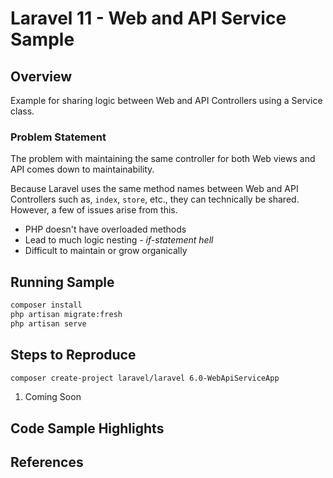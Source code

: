 # Laravel 11 - Web and API Service Sample

## Overview

Example for sharing logic between Web and API Controllers using a Service class.

### Problem Statement

The problem with maintaining the same controller for both Web views and API comes down to maintainability.

Because Laravel uses the same method names between Web and API Controllers such as, `index`, `store`, etc., they can technically be shared. However, a few of issues arise from this.

* PHP doesn't have overloaded methods
* Lead to much logic nesting - _if-statement hell_
* Difficult to maintain or grow organically

## Running Sample

```sh
composer install
php artisan migrate:fresh
php artisan serve
```

## Steps to Reproduce

```sh
composer create-project laravel/laravel 6.0-WebApiServiceApp
```

1. Coming Soon

## Code Sample Highlights

## References
